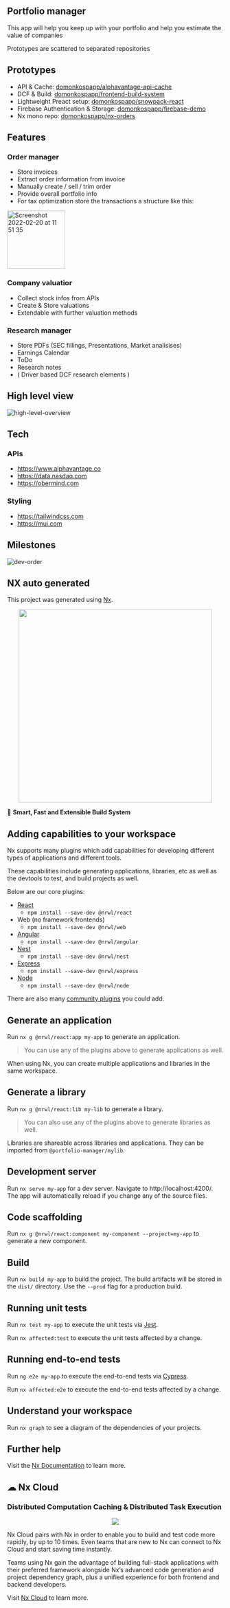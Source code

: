 ## Portfolio manager
This app will help you keep up with your portfolio and help you estimate the value of companies

Prototypes are scattered to separated repositories
## Prototypes
- API & Cache: [domonkospapp/alphavantage-api-cache](https://github.com/domonkospapp/alphavantage-api-cache)
- DCF & Build: [domonkospapp/frontend-build-system](https://github.com/domonkospapp/frontend-build-system)
- Lightweight Preact setup: [domonkospapp/snowpack-react](https://github.com/domonkospapp/snowpack-react)
- Firebase Authentication & Storage: [domonkospapp/firebase-demo](https://github.com/domonkospapp/firebase-demo)
- Nx mono repo: [domonkospapp/nx-orders](https://github.com/domonkospapp/nx-orders/)

## Features
### Order manager
- Store invoices
- Extract order information from invoice
- Manually create / sell / trim order
- Provide overall portfolio info
- For tax optimization store the transactions a structure like this:
<img width="135" alt="Screenshot 2022-02-20 at 11 51 35" src="https://user-images.githubusercontent.com/51707177/154839208-91f9c5a6-0d67-4484-aec8-eb9119b197f0.png">

### Company valuatior
- Collect stock infos from APIs
- Create & Store valuations
- Extendable with further valuation methods
### Research manager
- Store PDFs (SEC fillings, Presentations, Market analisises)
- Earnings Calendar
- ToDo
- Research notes
- ( Driver based DCF research elements )
## High level view
![high-level-overview](https://user-images.githubusercontent.com/51707177/151068823-9d17317f-4086-4b6b-9952-3c1edd22a6d7.png)
## Tech
### APIs
- https://www.alphavantage.co
- https://data.nasdaq.com
- https://obermind.com
### Styling
- https://tailwindcss.com
- https://mui.com
## Milestones
![dev-order](https://user-images.githubusercontent.com/51707177/151069606-624ec29d-e2a5-48a8-8122-62d2ed71355d.png)

## NX auto generated
This project was generated using [Nx](https://nx.dev).

<p style="text-align: center;"><img src="https://raw.githubusercontent.com/nrwl/nx/master/images/nx-logo.png" width="450"></p>

🔎 **Smart, Fast and Extensible Build System**

## Adding capabilities to your workspace

Nx supports many plugins which add capabilities for developing different types of applications and different tools.

These capabilities include generating applications, libraries, etc as well as the devtools to test, and build projects as well.

Below are our core plugins:

- [React](https://reactjs.org)
  - `npm install --save-dev @nrwl/react`
- Web (no framework frontends)
  - `npm install --save-dev @nrwl/web`
- [Angular](https://angular.io)
  - `npm install --save-dev @nrwl/angular`
- [Nest](https://nestjs.com)
  - `npm install --save-dev @nrwl/nest`
- [Express](https://expressjs.com)
  - `npm install --save-dev @nrwl/express`
- [Node](https://nodejs.org)
  - `npm install --save-dev @nrwl/node`

There are also many [community plugins](https://nx.dev/community) you could add.

## Generate an application

Run `nx g @nrwl/react:app my-app` to generate an application.

> You can use any of the plugins above to generate applications as well.

When using Nx, you can create multiple applications and libraries in the same workspace.

## Generate a library

Run `nx g @nrwl/react:lib my-lib` to generate a library.

> You can also use any of the plugins above to generate libraries as well.

Libraries are shareable across libraries and applications. They can be imported from `@portfolio-manager/mylib`.

## Development server

Run `nx serve my-app` for a dev server. Navigate to http://localhost:4200/. The app will automatically reload if you change any of the source files.

## Code scaffolding

Run `nx g @nrwl/react:component my-component --project=my-app` to generate a new component.

## Build

Run `nx build my-app` to build the project. The build artifacts will be stored in the `dist/` directory. Use the `--prod` flag for a production build.

## Running unit tests

Run `nx test my-app` to execute the unit tests via [Jest](https://jestjs.io).

Run `nx affected:test` to execute the unit tests affected by a change.

## Running end-to-end tests

Run `ng e2e my-app` to execute the end-to-end tests via [Cypress](https://www.cypress.io).

Run `nx affected:e2e` to execute the end-to-end tests affected by a change.

## Understand your workspace

Run `nx graph` to see a diagram of the dependencies of your projects.

## Further help

Visit the [Nx Documentation](https://nx.dev) to learn more.



## ☁ Nx Cloud

### Distributed Computation Caching & Distributed Task Execution

<p style="text-align: center;"><img src="https://raw.githubusercontent.com/nrwl/nx/master/images/nx-cloud-card.png"></p>

Nx Cloud pairs with Nx in order to enable you to build and test code more rapidly, by up to 10 times. Even teams that are new to Nx can connect to Nx Cloud and start saving time instantly.

Teams using Nx gain the advantage of building full-stack applications with their preferred framework alongside Nx’s advanced code generation and project dependency graph, plus a unified experience for both frontend and backend developers.

Visit [Nx Cloud](https://nx.app/) to learn more.
